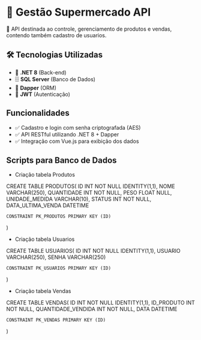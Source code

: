 # 🚀 Gestão Supermercado API

📖 API destinada ao controle, gerenciamento de produtos e vendas, contendo também cadastro de usuarios.

## 🛠️ Tecnologias Utilizadas

- 🔵 **.NET 8** (Back-end)
- 🗄️ **SQL Server** (Banco de Dados)
- 🔗 **Dapper** (ORM)
- 🔐 **JWT** (Autenticação)

## Funcionalidades
- ✅ Cadastro e login com senha criptografada (AES)
- ✅ API RESTful utilizando .NET 8 + Dapper
- ✅ Integração com Vue.js para exibição dos dados

## Scripts para Banco de Dados

- Criação tabela Produtos
  
CREATE TABLE PRODUTOS(
    ID INT NOT NULL IDENTITY(1,1),
    NOME VARCHAR(250),
    QUANTIDADE INT NOT NULL,
    PESO FLOAT NULL,
    UNIDADE_MEDIDA VARCHAR(10),
    STATUS INT NOT NULL,
    DATA_ULTIMA_VENDA DATETIME
    
    CONSTRAINT PK_PRODUTOS PRIMARY KEY (ID)
)

- Criação tabela Usuarios

CREATE TABLE USUARIOS(
    ID INT NOT NULL IDENTITY(1,1),
    USUARIO VARCHAR(250),
    SENHA VARCHAR(250)

    CONSTRAINT PK_USUARIOS PRIMARY KEY (ID)
)

- Criação tabela Vendas

CREATE TABLE VENDAS(
    ID INT NOT NULL IDENTITY(1,1),
    ID_PRODUTO INT NOT NULL,
    QUANTIDADE_VENDIDA INT NOT NULL,
    DATA DATETIME

    CONSTRAINT PK_VENDAS PRIMARY KEY (ID)
)
